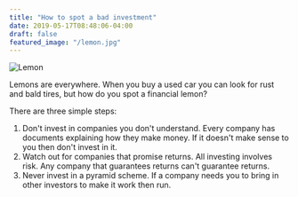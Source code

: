 ```yaml
---
title: "How to spot a bad investment"
date: 2019-05-17T08:48:06-04:00
draft: false
featured_image: "/lemon.jpg"
---
```


![Lemon](/lemon.jpg)

Lemons are everywhere.  When you buy a used car you can look for rust and bald tires, but how do you spot a financial lemon?

There are three simple steps:

1. Don't invest in companies you don't understand.  Every company has documents explaining how they make money.  If it doesn't make sense to you then don't invest in it.
2. Watch out for companies that promise returns.  All investing involves risk.  Any company that guarantees returns can't guarantee returns.
3. Never invest in a pyramid scheme.  If a company needs you to bring in other investors to make it work then run.